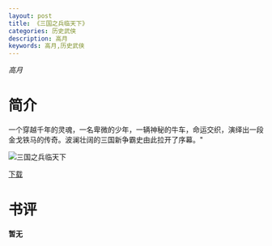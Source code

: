 ```yaml
---
layout: post
title: 《三国之兵临天下》
categories: 历史武侠
description: 高月
keywords: 高月,历史武侠
---
```

*高月*
# 简介
一个穿越千年的灵魂，一名卑微的少年，一辆神秘的牛车，命运交织，演绎出一段金戈铁马的传奇。波澜壮阔的三国新争霸史由此拉开了序幕。"

![三国之兵临天下](https://cdn.jsdelivr.net/gh/YYbooks0/yybooks0img@master/bookscover2/三国之兵临天下.iiioicj8rds.jpg)

[下载](https://link.jscdn.cn/1drv/aHR0cHM6Ly8xZHJ2Lm1zL3QvcyFBaGU2R2dNWmVFb2pod2Z5TUhDanpUOW0tY3ZIP2U9VHZHNTRO.txt)

# 书评
**暂无**